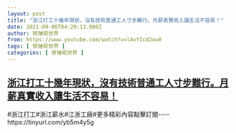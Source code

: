 ```yaml
---
layout: post
title: "浙江打工十幾年現狀，沒有技術普通工人寸步難行。月薪真實收入讓生活不容易！"
date: 2021-09-06T04:29:13.000Z
author: 铁锤观世界
from: https://www.youtube.com/watch?v=lAvYIcd2au0
tags: [ 铁锤观世界 ]
categories: [ 铁锤观世界 ]
---
```

<!--1630902553000-->
[浙江打工十幾年現狀，沒有技術普通工人寸步難行。月薪真實收入讓生活不容易！](https://www.youtube.com/watch?v=lAvYIcd2au0)
------

<div>
#浙江打工#浙江薪水#江浙工廠#更多精彩內容點擊訂閱----https://tinyurl.com/yb5m4y5g
</div>
